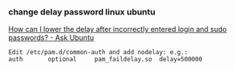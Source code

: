 ###  change delay password linux ubuntu


[How can I lower the delay after incorrectly entered login and sudo passwords? - Ask Ubuntu](https://askubuntu.com/questions/877385/how-can-i-lower-the-delay-after-incorrectly-entered-login-and-sudo-passwords "How can I lower the delay after incorrectly entered login and sudo passwords? - Ask Ubuntu")


 

```
Edit /etc/pam.d/common-auth and add nodelay: e.g.:
auth       optional     pam_faildelay.so  delay=500000
```
